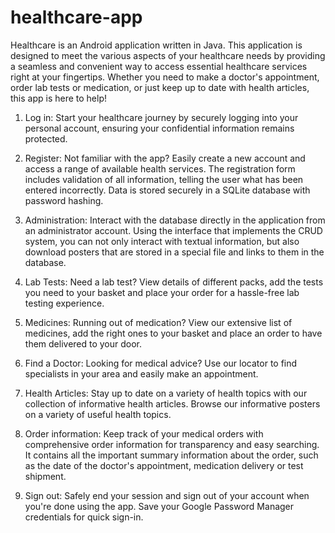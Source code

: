 # healthcare-app

Healthcare is an Android application written in Java. This application is designed to meet the various aspects of your healthcare needs by providing a seamless and convenient way to access essential healthcare services right at your fingertips. Whether you need to make a doctor's appointment, order lab tests or medication, or just keep up to date with health articles, this app is here to help!

1. Log in: Start your healthcare journey by securely logging into your personal account, ensuring your confidential information remains protected.

2. Register: Not familiar with the app? Easily create a new account and access a range of available health services. The registration form includes validation of all information, telling the user what has been entered incorrectly. Data is stored securely in a SQLite database with password hashing.

3. Administration: Interact with the database directly in the application from an administrator account. Using the interface that implements the CRUD system, you can not only interact with textual information, but also download posters that are stored in a special file and links to them in the database.

4. Lab Tests: Need a lab test? View details of different packs, add the tests you need to your basket and place your order for a hassle-free lab testing experience.

5. Medicines: Running out of medication? View our extensive list of medicines, add the right ones to your basket and place an order to have them delivered to your door.

6. Find a Doctor: Looking for medical advice? Use our locator to find specialists in your area and easily make an appointment.

7. Health Articles: Stay up to date on a variety of health topics with our collection of informative health articles. Browse our informative posters on a variety of useful health topics.

8. Order information: Keep track of your medical orders with comprehensive order information for transparency and easy searching. It contains all the important summary information about the order, such as the date of the doctor's appointment, medication delivery or test shipment.

9. Sign out: Safely end your session and sign out of your account when you're done using the app. Save your Google Password Manager credentials for quick sign-in.
